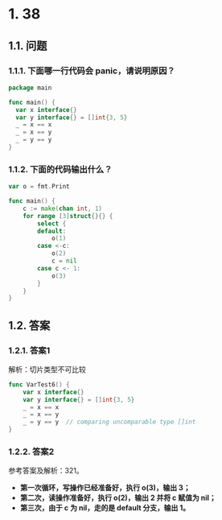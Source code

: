 # 1. 38

## 1.1. 问题

### 1.1.1. 下面哪一行代码会 panic，请说明原因？

```go
package main

func main() {
  var x interface{}
  var y interface{} = []int{3, 5}
  _ = x == x
  _ = x == y
  _ = y == y
}
```

### 1.1.2. 下面的代码输出什么？

```go
var o = fmt.Print

func main() {
    c := make(chan int, 1)
    for range [3]struct{}{} {
        select {
        default:
            o(1)
        case <-c:
            o(2)
            c = nil
        case c <- 1:
            o(3)
        }
    }
}
```


## 1.2. 答案

### 1.2.1. 答案1

解析：切片类型不可比较

```go
func VarTest6() {
	var x interface{}
	var y interface{} = []int{3, 5}
	_ = x == x
	_ = x == y
	_ = y == y  // comparing uncomparable type []int
}
```

### 1.2.2. 答案2

参考答案及解析：321。

* **第一次循环，写操作已经准备好，执行 o(3)，输出 3；**
* **第二次，读操作准备好，执行 o(2)，输出 2 并将 c 赋值为 nil；**
* **第三次，由于 c 为 nil，走的是 default 分支，输出 1。**

